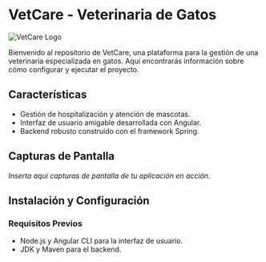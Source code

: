 # VetCare - Veterinaria de Gatos

![VetCare Logo]([link_to_logo.png](https://github.com/ALEYI17/ProyectoWebVeterinaria/blob/main/src/main/resources/static/img/logovetcare.png))

Bienvenido al repositorio de VetCare, una plataforma para la gestión de una veterinaria especializada en gatos. Aquí encontrarás información sobre cómo configurar y ejecutar el proyecto.

## Características

- Gestión de hospitalización y atención de mascotas.
- Interfaz de usuario amigable desarrollada con Angular.
- Backend robusto construido con el framework Spring.

## Capturas de Pantalla

_Inserta aquí capturas de pantalla de tu aplicación en acción._

## Instalación y Configuración

### Requisitos Previos

- Node.js y Angular CLI para la interfaz de usuario.
- JDK y Maven para el backend.

